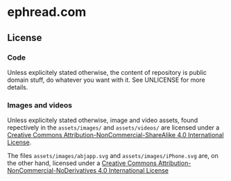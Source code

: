 # ephread.com #

## License ##
### Code ###
Unless explicitely stated otherwise, the content of repository is public domain stuff, do whatever you want with it. See UNLICENSE for more details.

### Images and videos ###
Unless explicitely stated otherwise, image and video assets, found repectively in the `assets/images/` and `assets/videos/` are licensed under a [Creative Commons Attribution-NonCommercial-ShareAlike 4.0 International License](http://creativecommons.org/licenses/by-nc-sa/4.0/).

The files `assets/images/abjapp.svg` and `assets/images/iPhone.svg` are, on the other hand, licensed under a [Creative Commons Attribution-NonCommercial-NoDerivatives 4.0 International License](http://creativecommons.org/licenses/by-nc-nd/4.0/)